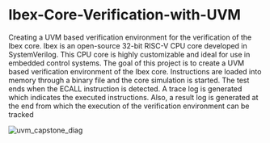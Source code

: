 # Ibex-Core-Verification-with-UVM
Creating a UVM based verification environment for the verification of the Ibex core. Ibex is an open-source 32-bit RISC-V CPU core developed in SystemVerilog. This CPU core is highly customizable and ideal for use in embedded control systems. The goal of this project is to create a UVM based verification environment of the Ibex core. Instructions are loaded into memory through a binary file and the core simulation is started. The test ends when the ECALL instruction is detected. A trace log is generated which indicates the executed instructions. Also, a result log is generated at the end from which the execution of the verification environment can be tracked

![uvm_capstone_diag](https://github.com/Filza01/Ibex-Core-Verification-with-UVM/assets/140054781/bd22a393-bcc6-436e-b634-62a9b99fdef4)
